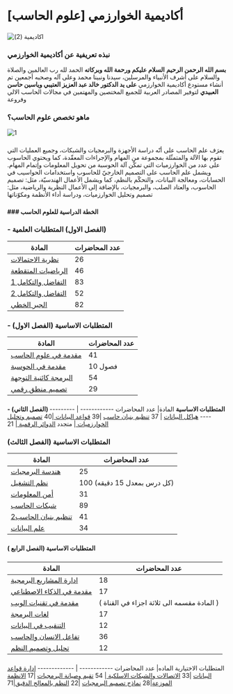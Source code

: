 # [أكاديمية الخوارزمي [علوم الحاسب 
 ### 
![اكاديمية (2)](https://user-images.githubusercontent.com/50814675/112473211-1eadc600-8d7f-11eb-803f-b695edc5001b.png)
### 
###  **نبذه تعريفية  عن أكاديمية الخوارزمي** 

 **بسم الله الرحمن الرحيم** 
 **السلام عليكم ورحمة الله وبركاته**
 الحمد لله رب العالمين والصلاة والسلام على أشرف الأنبياء والمرسلين، سيدنا ونبينا محمد وعلى آله وصحبه أجمعين 
تم أنشاء مستودع أكاديمية الخوارزمي **على يد الدكتور خالد عبد العزيز العتيبي وياسين حاسن العبيدي** 
لتوفير المصادر العربية للجميع المختصين والمهتمين في مجالات الحاسب الالي وفروعة 
 
### **ماهو تخصص علوم الحاسب؟** 
![1](https://user-images.githubusercontent.com/50814675/112493492-4444ca80-8d93-11eb-9624-aed746dff50f.png)


### 
يعرَف علم الحاسب على أنّه دراسة الأجهزة والبرمجيات والشبكات، وجميع العمليات التي تقوم بها الآلة والمتمثّلة بمجموعة من المهام والإجراءات المعقّدة، كما ويحتوي الحاسوب على عدد من الخوارزميات التي تمكّن آلة الحوسبة من تحويل المعلومات وإتمام المهام. ويشمل علم الحاسب على التصميم الخارجيّ للحاسوب  واستخدامات الحواسيب في الحسابات، ومعالجة البيانات، والتحكّم بالنظم، كما ويشمل الأعمال الهندسيّة، مثل: تصميم الحاسوب، والعتاد الصلب، والبرمجيات، بالإضافة إلى الأعمال النظرية والرياضية، مثل: تصميم وتحليل الخوارزميات، ودراسة أداء الأنظمة ومكوّناتها
### 
**### الخطة الدراسية للعلوم الحاسب**  

### **-  الفصل الاول) المتطلبات العلمية)** 
المادة | عدد المحاضرات
------------ | -------------
[نظرية الاحتمالات](https://www.youtube.com/playlist?list=PLbcQkdGZZL9eBelBMykNCOvQzWGOw7tFn) | 26
[الرياضيات المتقطعة](https://www.youtube.com/playlist?list=PLxIvc-MGOs6gZlMVYOOEtUHJmfUquCjwz) | 46 
[التفاضل والتكامل 1](https://www.youtube.com/watch?v=3sRaHvF8z2Y&list=PL08ef9eJxtJZRQl93C9tw_78BnRsfuS5a)| 83
[التفاضل والتكامل 2](https://www.youtube.com/watch?v=aO_tJueN64Q&list=PL08ef9eJxtJbFOe_ikegSy1-GsC7x2upk)| 52
[الجبر الخطي](https://www.youtube.com/watch?v=P8tXDuP9t88&list=PL08ef9eJxtJa3svcoUCDmG-_lDx2ihWKF)|  82
### 

### **- (الفصل الاول) المتطلبات الاساسية**  
 المادة| عدد المحاضرات 
------------ | -------------
[مقدمة في علوم الحاسب](https://youtu.be/hiXGwDfE_js) | 41
[مقدمة في الحوسبة ](https://docs.google.com/document/d/1OYbe2g6DTIXcUwIGVOGRarNfX9hi7UK4qrVXYGctqUU/edit?usp=drivesdk) | 10 فصول 
[البرمجة كائنية التوجهة](https://www.youtube.com/playlist?list=PL1DUmTEdeA6K7rdxKiWJq6JIxTvHalY8f)| 54
[تصميم منطق رقمي](https://youtu.be/ExxgXlYy9k0) | 29
### 
**- (الفصل الثاني) المتطلبات الاساسية** 
 المادة| عدد المحاضرات 
------------ | -------------
[هياكل البيانات](https://youtube.com/playlist?list=PLCInYL3l2AajqOUW_2SwjWeMwf4vL4RSp) | 37
 [تنظيم بنيان حاسب](https://youtube.com/playlist?list=PL08ef9eJxtJYveVNH_DBXaKcg-Need94O) |39
[قواعد البيانات ](https://www.youtube.com/playlist?list=PL37D52B7714788190)|40 
[تصميم وتحليل الخوارزميات ](https://www.youtube.com/playlist?list=PLKT2Wx8MBvyAWK9lXyJYUAfFFN1DR9aC_)| متجدد
[الدوائر الرقمية ](https://youtube.com/playlist?list=PLRyvaJYbqGIj-ZRTADT9Kckvsth40PeUI)| 21 
### 
### **المتطلبات الاساسية (الفصل الثالث)**
المادة | عدد المحاضرات 
------------ | -------------
[هندسة البرمجيات](https://www.youtube.com/playlist?list=PL4mqzqquSRgaJ9XMQMUvMQjPyllD1xY5f)| 25
[نظم التشغيل ](https://www.youtube.com/playlist?list=PLHKTPL-jkzUqgHIBdC2I16QqZCSDN_6oS) | 100 (كل درس بمعدل 15 دقيقه)
[أمن المعلومات ](https://www.youtube.com/playlist?list=PLhnpkFZS3blI79gif5CbbdnLaa3PCBwuB)| 31 
[شبكات الحاسب](https://www.youtube.com/playlist?list=PLHKTPL-jkzUqRPIzSeayjdxqXotMXK2T9)|89 
[2تنظيم بنيان الحاسب](https://www.youtube.com/playlist?list=PL08ef9eJxtJYGKElqtIM_vlD3Zci0B8oy)| 41
[علم البيانات](https://www.youtube.com/playlist?list=PLoK2Lr1miEm_i9nfAPmcX_TRo7Wg8R7f3)|34
### 
**المتطلبات الاساسية (الفصل الرابع )**
###  
المادة | عدد المحاضرات 
------------ | -------------
[ ادارة المشاريع البرمجية ](https://www.youtube.com/playlist?list=PLy_2fgXkPiZuGEhWn_dbbf4UHWmUZSnqq) |18
[مقدمة في الذكاء الاصطناعي](https://youtu.be/sO6VGgBHppo) | 17
[مقدمة في تقنيات الويب](https://youtu.be/hE8pOLsDRt4)| ( المادة مقسمه الى ثلاثة اجزاء في القناة ) 
[لغات البرمجة](https://www.youtube.com/playlist?list=PL3I9kp6OF4yQSX8B1h4psm1I5SV9WSduV)| 17
[التنقيب في البيانات ](https://www.youtube.com/playlist?list=PLoURjA1UEuTycdLy4P2yqiMaK4eXtr1DC)|12
[تفاعل الانسان والحاسب](https://youtu.be/lzCM42AiVdw)| 36
[تحليل وتصميم النظم ](https://www.youtube.com/playlist?list=PL0BIr0VZVPNhyUSutc7mmlt2Z4AwQrzi8)|12 
### 
المتطلبات الاختيارية 
الماده| عدد المحاضرات 
------------ | -------------
 [ادارة قواعد البيانات](https://www.youtube.com/playlist?list=PL1DUmTEdeA6Lg6CXlnxEDhwpmWB0QaDh5) |33
[الاتصالات والشبكات الاسلكية ](https://www.youtube.com/playlist?list=PLHKTPL-jkzUrpd1zHEZEIywI5MMtOJX0R) | 54
[تقيم وصيانة البرمجيات](https://www.youtube.com/playlist?list=PLy_2fgXkPiZtwLTPcOISGqBCodQi3LQua) |17
[الانظمة الموزعة](https://www.youtube.com/playlist?list=PL3I9kp6OF4yQgt4hfVHDM19GKClEBVCtO)|28
[نماذج تصميم البرمجيات](https://www.youtube.com/playlist?list=PLbkXL4VLzoxpqvujhl8hGhlAnwNx4ZIzp) |22
[النظم بالمعالج الدقيق](https://www.youtube.com/playlist?list=PL08ef9eJxtJaaPdE8rtHFMmk-So2YJPkr)|71
